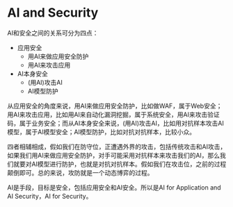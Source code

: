 # AI and Security #
AI和安全之间的关系可分为四点：
- 应用安全
	- 用AI来做应用安全防护
	- 用AI来攻击应用
- AI本身安全
	- (用AI)攻击AI
	- AI模型防护
	
从应用安全的角度来说，用AI来做应用安全防护，比如做WAF，属于Web安全；用AI来攻击应用，比如用AI来自动化漏洞挖掘，属于系统安全，用AI来攻击验证码，属于业务安全；而从AI本身安全来说，(用AI)攻击AI，比如用对抗样本攻击AI模型，属于AI模型安全；AI模型防护，比如对抗对抗样本，比较小众。

四者相辅相成，假如我们在防守位，正遭遇外界的攻击，包括传统攻击和AI攻击，如果我们用AI来做应用安全防护，对手可能采用对抗样本来攻击我们的AI，那么我们就要对AI模型进行防护，也就是对抗对抗样本。假如我们在攻击位，之前的过程颠倒即可。总的来说，攻防就是一个动态博弈的过程。

AI是手段，目标是安全，包括应用安全和AI安全。所以是AI for Application and AI Security，AI for Security。








